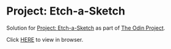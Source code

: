 # Project: Etch-a-Sketch
Solution for [Project: Etch-a-Sketch](https://www.theodinproject.com/courses/web-development-101/lessons/etch-a-sketch-project) as part of [The Odin Project](https://www.theodinproject.com).

Click [HERE](https://raikomu.github.io/etch-a-sketch/) to view in browser.
